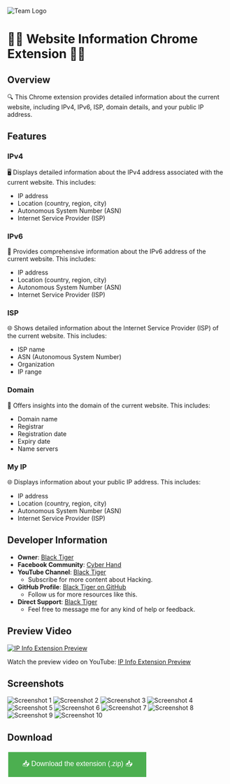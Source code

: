 ![Team Logo](logo.png)


# 🕵️‍♂️ Website Information Chrome Extension 🕵️‍♀️



## Overview

🔍 This Chrome extension provides detailed information about the current website, including IPv4, IPv6, ISP, domain details, and your public IP address.

## Features

### IPv4
🖥️ Displays detailed information about the IPv4 address associated with the current website. This includes:
- IP address
- Location (country, region, city)
- Autonomous System Number (ASN)
- Internet Service Provider (ISP)

### IPv6
🔗 Provides comprehensive information about the IPv6 address of the current website. This includes:
- IP address
- Location (country, region, city)
- Autonomous System Number (ASN)
- Internet Service Provider (ISP)

### ISP
🌐 Shows detailed information about the Internet Service Provider (ISP) of the current website. This includes:
- ISP name
- ASN (Autonomous System Number)
- Organization
- IP range

### Domain
🔑 Offers insights into the domain of the current website. This includes:
- Domain name
- Registrar
- Registration date
- Expiry date
- Name servers

### My IP
🌐 Displays information about your public IP address. This includes:
- IP address
- Location (country, region, city)
- Autonomous System Number (ASN)
- Internet Service Provider (ISP)

## Developer Information

- **Owner**: [Black Tiger](https://m.facebook.com/profile.php/?id=100064674614768)
- **Facebook Community**: [Cyber Hand](https://facebook.com/groups/black.tiger/)
- **YouTube Channel**: [Black Tiger](https://m.youtube.com/@blacktiger420)
  - Subscribe for more content about Hacking.
- **GitHub Profile**: [Black Tiger on GitHub](https://www.github.com/rabinasiyam/)
  - Follow us for more resources like this.
- **Direct Support**: [Black Tiger](https://t.me/ProfessionalPy)
  - Feel free to message me for any kind of help or feedback.


## Preview Video

[![IP Info Extension Preview](https://img.youtube.com/vi/-s_lGKDwp4g/maxresdefault.jpg)](https://www.youtube.com/watch?v=-s_lGKDwp4g)

Watch the preview video on YouTube: [IP Info Extension Preview](https://www.youtube.com/watch?v=-s_lGKDwp4g)



## Screenshots

![Screenshot 1](screenshot1.png)
![Screenshot 2](screenshot2.png)
![Screenshot 3](screenshot3.png)
![Screenshot 4](screenshot4.png)
![Screenshot 5](screenshot5.png)
![Screenshot 6](screenshot6.png)
![Screenshot 7](screenshot7.png)
![Screenshot 8](screenshot8.png)
![Screenshot 9](screenshot9.png)
![Screenshot 10](screenshot10.png)

## Download

[<button style="background-color:#4CAF50;border:none;color:white;padding:15px 32px;text-align:center;text-decoration:none;display:inline-block;font-size:16px;margin:4px 2px;cursor:pointer;">📥 Download the extension (.zip) 📥</button>](https://github.com/rabinasiyam/IP-Info-Extension/raw/main/extension.zip)

